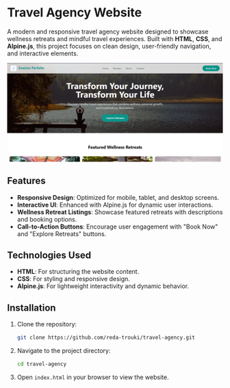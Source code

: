 # Travel Agency Website

A modern and responsive travel agency website designed to showcase wellness retreats and mindful travel experiences. Built with **HTML**, **CSS**, and **Alpine.js**, this project focuses on clean design, user-friendly navigation, and interactive elements.

![Website Screenshot](./images/travel-agency-website.png)

## Features
- **Responsive Design**: Optimized for mobile, tablet, and desktop screens.
- **Interactive UI**: Enhanced with Alpine.js for dynamic user interactions.
- **Wellness Retreat Listings**: Showcase featured retreats with descriptions and booking options.
- **Call-to-Action Buttons**: Encourage user engagement with "Book Now" and "Explore Retreats" buttons.

## Technologies Used
- **HTML**: For structuring the website content.
- **CSS**: For styling and responsive design.
- **Alpine.js**: For lightweight interactivity and dynamic behavior.

## Installation
1. Clone the repository:
   ```bash
   git clone https://github.com/reda-trouki/travel-agency.git
   ```
2. Navigate to the project directory:
   ```bash
   cd travel-agency
   ```
4. Open `index.html` in your browser to view the website.
